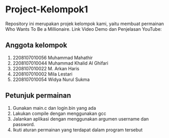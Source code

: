 # Project-Kelompok1
Repository ini merupakan projek kelompok kami, yaitu membuat permainan Who Wants To Be a Millionaire. Link Video Demo dan Penjelasan YouTube: 

## Anggota kelompok
1. 2208107010056 Muhammad Mahathir
2. 2208107010044 Muhammad Khalid Al Ghifari 
3. 2208107010022 M. Arkan Haris
4. 2208107010002 Mila Lestari
5. 2208107010054 Widya Nurul Sukma

## Petunjuk permainan
1. Gunakan main.c dan login.bin yang ada
2. Lakukan compile dengan menggunakan gcc
3. Jalankan aplikasi dengan menggunakan argumen username dan password.
4. Ikuti aturan permainan yang terdapat dalam program tersebut
